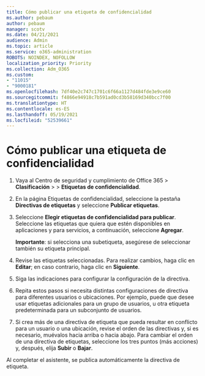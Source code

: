 ```yaml
---
title: Cómo publicar una etiqueta de confidencialidad
ms.author: pebaum
author: pebaum
manager: scotv
ms.date: 04/21/2021
audience: Admin
ms.topic: article
ms.service: o365-administration
ROBOTS: NOINDEX, NOFOLLOW
localization_priority: Priority
ms.collection: Adm_O365
ms.custom:
- "11015"
- "9000181"
ms.openlocfilehash: 7df40e2c747c1701c6f66a1127d484fde3e9ce60
ms.sourcegitcommit: f4866e94918c7b591ad0cd3b58169d340bcc7f00
ms.translationtype: HT
ms.contentlocale: es-ES
ms.lasthandoff: 05/19/2021
ms.locfileid: "52539661"
---
```

# <a name="how-to-publish-a-sensitivity-label"></a>Cómo publicar una etiqueta de confidencialidad

1. Vaya al Centro de seguridad y cumplimiento de Office 365 > **Clasificación** >  > **Etiquetas de confidencialidad**.

1. En la página Etiquetas de confidencialidad, seleccione la pestaña **Directivas de etiquetas** y seleccione **Publicar etiquetas**.

1. Seleccione **Elegir etiquetas de confidencialidad para publicar**. Seleccione las etiquetas que quiera que estén disponibles en aplicaciones y para servicios, a continuación, seleccione **Agregar**.

    **Importante**: si selecciona una subetiqueta, asegúrese de seleccionar también su etiqueta principal.

1. Revise las etiquetas seleccionadas. Para realizar cambios, haga clic en **Editar**; en caso contrario, haga clic en **Siguiente**.

1. Siga las indicaciones para configurar la configuración de la directiva.

1. Repita estos pasos si necesita distintas configuraciones de directiva para diferentes usuarios o ubicaciones. Por ejemplo, puede que desee usar etiquetas adicionales para un grupo de usuarios, u otra etiqueta predeterminada para un subconjunto de usuarios.

1. Si crea más de una directiva de etiqueta que pueda resultar en conflicto para un usuario o una ubicación, revise el orden de las directivas y, si es necesario, muévalos hacia arriba o hacia abajo. Para cambiar el orden de una directiva de etiquetas, seleccione los tres puntos (más acciones) y, después, elija **Subir** o **Bajar**.

Al completar el asistente, se publica automáticamente la directiva de etiqueta.